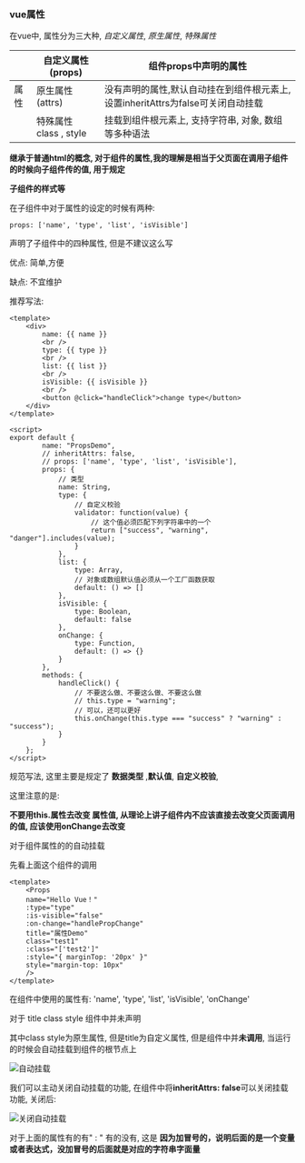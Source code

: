 ### vue属性

在vue中, 属性分为三大种, *自定义属性*, *原生属性*, *特殊属性*

|      | 自定义属性(props)       | 组件props中声明的属性                                        |
| ---- | ----------------------- | ------------------------------------------------------------ |
| 属性 | 原生属性 (attrs)        | 没有声明的属性,默认自动挂在到组件根元素上,设置inheritAttrs为false可关闭自动挂载 |
|      | 特殊属性 class ,  style | 挂载到组件根元素上, 支持字符串, 对象, 数组等多种语法         |

**继承于普通html的概念, 对于组件的属性,我的理解是相当于父页面在调用子组件的时候向子组件传的值, 用于规定**

**子组件的样式等**



在子组件中对于属性的设定的时候有两种:

```vue
props: ['name', 'type', 'list', 'isVisible']
```

声明了子组件中的四种属性, 但是不建议这么写

优点: 简单,方便

缺点: 不宜维护



推荐写法:

```vue
<template>
    <div>
        name: {{ name }}
        <br />
        type: {{ type }}
        <br />
        list: {{ list }}
        <br />
        isVisible: {{ isVisible }}
        <br />
        <button @click="handleClick">change type</button>
    </div>
</template>

<script>
export default {
        name: "PropsDemo",
        // inheritAttrs: false,
        // props: ['name', 'type', 'list', 'isVisible'],
        props: {
            // 类型
            name: String,
            type: {
                // 自定义校验
                validator: function(value) {
                    // 这个值必须匹配下列字符串中的一个
                    return ["success", "warning", "danger"].includes(value);
                }
            },
            list: {
                type: Array,
                // 对象或数组默认值必须从一个工厂函数获取
                default: () => []
            },
            isVisible: {
                type: Boolean,
                default: false
            },
            onChange: {
                type: Function,
                default: () => {}
            }
        },
        methods: {
            handleClick() {
                // 不要这么做、不要这么做、不要这么做
                // this.type = "warning";
                // 可以，还可以更好
                this.onChange(this.type === "success" ? "warning" : "success");
            }
        }
    };
</script>
```

规范写法, 这里主要是规定了 **数据类型** ,**默认值**, **自定义校验**, 

这里注意的是:

**不要用this.属性去改变 属性值, 从理论上讲子组件内不应该直接去改变父页面调用的值, 应该使用onChange去改变**



对于组件属性的的自动挂载

先看上面这个组件的调用

```vue
<template>
    <Props
    name="Hello Vue！"
    :type="type"
    :is-visible="false"
    :on-change="handlePropChange"
    title="属性Demo"
    class="test1"
    :class="['test2']"
    :style="{ marginTop: '20px' }"
    style="margin-top: 10px"
    />
</template>
```

 在组件中使用的属性有:  'name',  'type',  'list',  'isVisible', 'onChange'

对于 title class style 组件中并未声明

其中class style为原生属性, 但是title为自定义属性, 但是组件中并**未调用**, 当运行的时候会自动挂载到组件的根节点上

![自动挂载](D:\mydir\vue笔记\自动挂载.png)

我们可以主动关闭自动挂载的功能, 在组件中将**inheritAttrs: false**可以关闭挂载功能, 关闭后:

![关闭自动挂载](D:\mydir\vue笔记\关闭自动挂载.png)



对于上面的属性有的有"  : " 有的没有, 这是 **因为加冒号的，说明后面的是一个变量或者表达式，没加冒号的后面就是对应的字符串字面量**

[Class 与 Style 绑定]: https://cn.vuejs.org/v2/guide/class-and-style.html	"官方文档"

